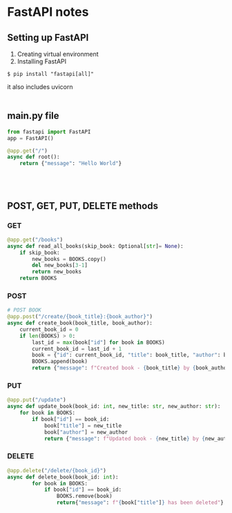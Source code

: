 # FastAPI notes

## Setting up FastAPI

1. Creating virtual environment
2. Installing FastAPI

```
$ pip install "fastapi[all]"
```

it also includes uvicorn
</br>
</br>

## main.py file

```python
from fastapi import FastAPI
app = FastAPI()

@app.get("/")
async def root():
    return {"message": "Hello World"}
```

</br>
</br>

## POST, GET, PUT, DELETE methods

### GET

```python
@app.get("/books")
async def read_all_books(skip_book: Optional[str]= None):
    if skip_book:
        new_books = BOOKS.copy()
        del new_books[3-1]
        return new_books
    return BOOKS
```

### POST

```python
# POST BOOK
@app.post("/create/{book_title}:{book_author}")
async def create_book(book_title, book_author):
    current_book_id = 0
    if len(BOOKS) > 0:
        last_id = max(book["id"] for book in BOOKS)
        current_book_id = last_id + 1
        book = {"id": current_book_id, "title": book_title, "author": book_author}
        BOOKS.append(book)
        return {"message": f"Created book - {book_title} by {book_author}"}
```

### PUT

```python
@app.put("/update")
async def update_book(book_id: int, new_title: str, new_author: str):
    for book in BOOKS:
        if book["id"] == book_id:
            book["title"] = new_title
            book["author"] = new_author
            return {"message": f"Updated book - {new_title} by {new_author}"}
```

### DELETE

```python
@app.delete("/delete/{book_id}")
async def delete_book(book_id: int):
        for book in BOOKS:
            if book["id"] == book_id:
                BOOKS.remove(book)
                return{"message": f"{book["title"]} has been deleted"}
```
